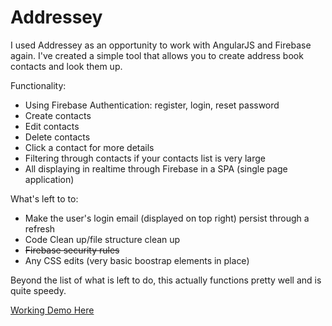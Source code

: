 Addressey
=========

I used Addressey as an opportunity to work with AngularJS and Firebase again. I've created a simple tool that allows you to create address book contacts and look them up.

Functionality:
  - Using Firebase Authentication: register, login, reset password
  - Create contacts
  - Edit contacts
  - Delete contacts
  - Click a contact for more details
  - Filtering through contacts if your contacts list is very large
  - All displaying in realtime through Firebase in a SPA (single page application)

What's left to to:
  - Make the user's login email (displayed on top right) persist through a refresh
  - Code Clean up/file structure clean up
  - ~~Firebase security rules~~
  - Any CSS edits (very basic boostrap elements in place)

Beyond the list of what is left to do, this actually functions pretty well and is quite speedy.

<a href="http://www.bentoussi.com/addressey" target="_blank">Working Demo Here</a>
